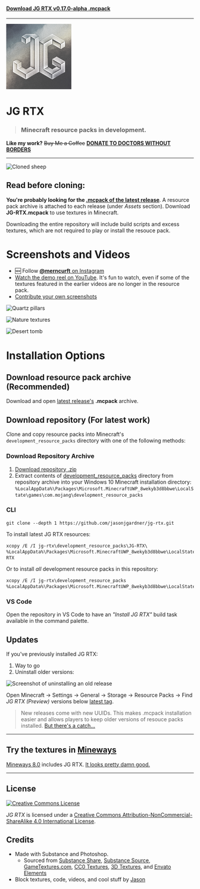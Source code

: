 #### [Download JG RTX v0.17.0-alpha .mcpack](https://github.com/jasonjgardner/jg-rtx/releases/download/0.17.0-alpha/JG-RTX.mcpack)

---

![Pack Icon](development_resource_packs/JG-RTX/pack_icon.png)
# JG RTX

> ### Minecraft resource packs in development.

__Like my work?__
~~Buy Me a Coffee~~ __[DONATE TO DOCTORS WITHOUT BORDERS](https://donate.doctorswithoutborders.org/monthly.cfm)__

---

![Cloned sheep](https://d26mkv3tdw1wgb.cloudfront.net/minecraft/clones.png)

## Read before cloning:

__You're probably looking for the [.mcpack of the latest release](https://github.com/jasonjgardner/jg-rtx/releases)__. A resource pack archive is attached to each release (under _Assets_ section). Download __JG-RTX.mcpack__ to use textures in Minecraft.

Downloading the entire repository will include build scripts and excess textures, which are not required to play or install the resouce pack.

# Screenshots and Videos

- 🆕 Follow [**@merncurft** on Instagram](https://www.instagram.com/merncurft/)
- [Watch the demo reel on YouTube](https://www.youtube.com/playlist?list=PL8PY_n6h2FGXHHcfU4ifiWdeIYg8TNB8N). It's fun to watch, even if some of the textures featured in the earlier videos are no longer in the resource pack.
- [Contribute your own screenshots](https://github.com/jasonjgardner/jg-rtx/discussions/categories/screenshots)

![Quartz pillars](https://d26mkv3tdw1wgb.cloudfront.net/minecraft/jgrtx_pillars.jpg)

![Nature textures](https://d26mkv3tdw1wgb.cloudfront.net/minecraft/jgrtx_nature.jpg)

![Desert tomb](https://d26mkv3tdw1wgb.cloudfront.net/minecraft/jgrtx_tomb.jpg)

# Installation Options

## Download resource pack archive (Recommended)
Download and open [latest release's](https://github.com/jasonjgardner/jg-rtx/releases) **.mcpack** archive.

## Download repository (For latest work)

Clone and copy resource packs into Minecraft's `development_resource_packs` directory with one of the following methods:

### Download Repository Archive
1. [Download repository .zip](https://github.com/jasonjgardner/jg-rtx/archive/master.zip)
2. Extract contents of [development_resource_packs](development_resource_packs) directory from repository archive into your Windows 10 Minecraft installation directory:
`%LocalAppData%\Packages\Microsoft.MinecraftUWP_8wekyb3d8bbwe\LocalState\games\com.mojang\development_resource_packs`

### CLI
```shell
git clone --depth 1 https://github.com/jasonjgardner/jg-rtx.git
```

To install latest JG RTX resources:

```shell
xcopy /E /I jg-rtx\development_resource_packs\JG-RTX\ %LocalAppData%\Packages\Microsoft.MinecraftUWP_8wekyb3d8bbwe\LocalState\games\com.mojang\development_resource_packs\JG-RTX
```

Or to install *all* development resource packs in this repository:

```shell
xcopy /E /I jg-rtx\development_resource_packs %LocalAppData%\Packages\Microsoft.MinecraftUWP_8wekyb3d8bbwe\LocalState\games\com.mojang\development_resource_packs
```

### VS Code

Open the repository in VS Code to have an _"Install JG RTX"_ build task available in the command palette.

## Updates

If you've previously installed JG RTX:

1. Way to go
2. Uninstall older versions:

![Screenshot of uninstalling an old release](https://d26mkv3tdw1wgb.cloudfront.net/minecraft/uninstall.gif)

Open Minecraft → Settings → General → Storage → Resource Packs → Find _JG RTX (Preview)_ versions below [latest tag](https://github.com/jasonjgardner/jg-rtx/tags).

> New releases come with new UUIDs. This makes .mcpack installation easier and allows players to keep older versions of resouce packs installed. [But there's a catch...](https://github.com/jasonjgardner/jg-rtx/discussions/17)

---

## Try the textures in [Mineways](http://mineways.com)
[Mineways 8.0](https://github.com/erich666/Mineways/releases/tag/v8.00) includes JG RTX. [It looks pretty damn good.](http://www.realtimerendering.com/erich/minecraft/public/mineways/textures.html#candy)

---

## License
<a rel="license" href="http://creativecommons.org/licenses/by-nc-sa/4.0/"><img alt="Creative Commons License" src="https://i.creativecommons.org/l/by-nc-sa/4.0/88x31.png" /></a>

<em xmlns:dct="http://purl.org/dc/terms/" property="dct:title">JG RTX</em> is licensed under a <a rel="license" href="http://creativecommons.org/licenses/by-nc-sa/4.0/">Creative Commons Attribution-NonCommercial-ShareAlike 4.0 International License</a>.

## Credits
- Made with Substance and Photoshop.
	- Sourced from [Substance Share](https://share.substance3d.com/), [Substance Source](https://source.substance3d.com/), [GameTextures.com](https://gametextures.com/), [CC0 Textures](https://cc0textures.com/), [3D Textures](https://3dtextures.me/), and [Envato Elements](https://elements.envato.com/)
- Block textures, code, videos, and cool stuff by [Jason](https://github.com/jasonjgardner/)
